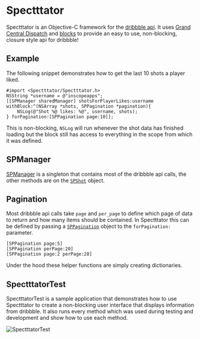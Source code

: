 Spectttator
========

Spectttator is an Objective-C framework for the [dribbble api](http://dribbble.com/api). It uses [Grand Central Dispatch](http://developer.apple.com/library/mac/#documentation/Performance/Reference/GCD_libdispatch_Ref/Reference/reference.html) and [blocks](http://developer.apple.com/library/mac/#documentation/Cocoa/Conceptual/Blocks/Articles/00_Introduction.html) to provide an easy to use, non-blocking, closure style api for dribbble!

Example
--------

The following snippet demonstrates how to get the last 10 shots a player liked.

    #import <Spectttator/Spectttator.h>
    NSString *username = @"inscopeapps";
    [[SPManager sharedManager] shotsForPlayerLikes:username withBlock:^(NSArray *shots, SPPagination *pagination){
        NSLog(@"Shot %@ likes: %@", username, shots);
    } forPagination:[SPPagination page:10]];

This is non-blocking, `NSLog` will run whenever the shot data has finished loading but the block still has access to everything in the scope from which it was defined.

SPManager
--------

[SPManager](https://github.com/InScopeApps/Spectttator/blob/master/Spectttator/SPManager.h) is a singleton that contains most of the dribbble api calls, the other methods are on the [`SPShot`](https://github.com/InScopeApps/Spectttator/blob/master/Spectttator/SPShot.h) object.

Pagination
--------

Most dribbble api calls take `page` and `per_page` to define which page of data to return and how many items should be contained. In Spectttator this can be defined by passing a [`SPPagination`](https://github.com/InScopeApps/Spectttator/blob/master/Spectttator/SPPagination.h) object to the `forPagination:` parameter.

    [SPPagination page:5]
    [SPPagination perPage:20]
    [SPPagination page:2 perPage:20]

Under the hood these helper functions are simply creating dictionaries.

SpectttatorTest
--------

SpectttatorTest is a sample application that demonstrates how to use Spectttator to create a non-blocking user interface that displays information from dribbble. It also runs every method which was used during testing and development and show how to use each method.

![SpectttatorTest](https://github.com/InScopeApps/Spectttator/raw/master/SpectttatorTest/SpectttatorTest.png)
